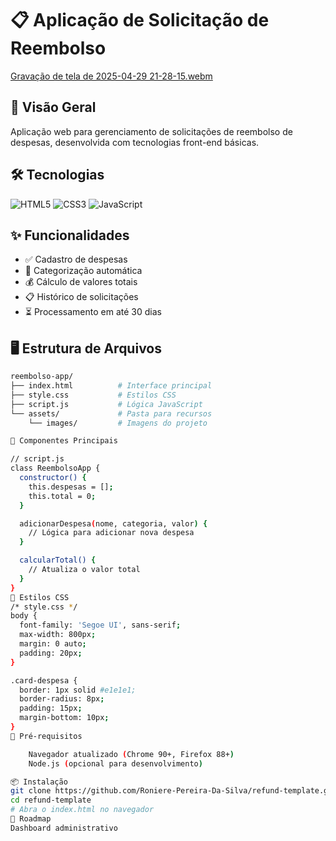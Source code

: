 
# 📋 Aplicação de Solicitação de Reembolso



[Gravação de tela de 2025-04-29 21-28-15.webm](https://github.com/user-attachments/assets/55331ada-4d61-4fbc-aca7-125a85115171)


## 🚀 Visão Geral
Aplicação web para gerenciamento de solicitações de reembolso de despesas, desenvolvida com tecnologias front-end básicas.

## 🛠 Tecnologias
![HTML5](https://img.shields.io/badge/HTML5-E34F26?style=for-the-badge&logo=html5&logoColor=white)
![CSS3](https://img.shields.io/badge/CSS3-1572B6?style=for-the-badge&logo=css3&logoColor=white)
![JavaScript](https://img.shields.io/badge/JavaScript-F7DF1E?style=for-the-badge&logo=javascript&logoColor=black)

## ✨ Funcionalidades
- ✅ Cadastro de despesas
- 📂 Categorização automática
- 💰 Cálculo de valores totais
- 📋 Histórico de solicitações
- ⏳ Processamento em até 30 dias

## 🖥 Estrutura de Arquivos
```bash
reembolso-app/
├── index.html          # Interface principal
├── style.css           # Estilos CSS
├── script.js           # Lógica JavaScript
└── assets/             # Pasta para recursos
    └── images/         # Imagens do projeto

🧩 Componentes Principais

// script.js
class ReembolsoApp {
  constructor() {
    this.despesas = [];
    this.total = 0;
  }

  adicionarDespesa(nome, categoria, valor) {
    // Lógica para adicionar nova despesa
  }

  calcularTotal() {
    // Atualiza o valor total
  }
}
🎨 Estilos CSS
/* style.css */
body {
  font-family: 'Segoe UI', sans-serif;
  max-width: 800px;
  margin: 0 auto;
  padding: 20px;
}

.card-despesa {
  border: 1px solid #e1e1e1;
  border-radius: 8px;
  padding: 15px;
  margin-bottom: 10px;
}
🚧 Pré-requisitos

    Navegador atualizado (Chrome 90+, Firefox 88+)
    Node.js (opcional para desenvolvimento)

📦 Instalação
git clone https://github.com/Roniere-Pereira-Da-Silva/refund-template.git
cd refund-template
# Abra o index.html no navegador
🌟 Roadmap
Dashboard administrativo


